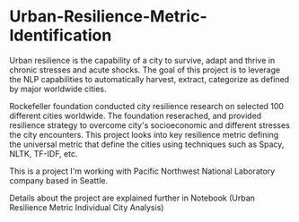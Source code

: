 # Urban-Resilience-Metric-Identification
Urban resilience is the capability of a city to survive, adapt and thrive in chronic stresses and acute shocks. The goal of this project is to leverage the NLP capabilities to automatically harvest, extract, categorize as defined by major worldwide cities.

Rockefeller foundation conducted city resilience research on selected 100 different cities worldwide. The foundation reserached, and provided resilience strategy to overcome city's socioeconomic and different stresses the city encounters. This project looks into key resilience metric defining the universal metric that define the cities using techniques such as Spacy, NLTK, TF-IDF, etc. 

This is a project I'm working with Pacific Northwest National Laboratory company based in Seattle.

Details about the project are explained further in Notebook (Urban Resilience Metric Individual City Analysis)
